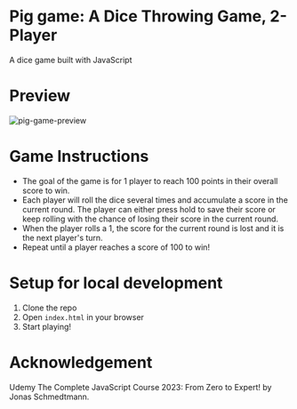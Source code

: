 # Pig game: A Dice Throwing Game, 2-Player

A dice game built with JavaScript

# Preview

![pig-game-preview]()

# Game Instructions

- The goal of the game is for 1 player to reach 100 points in their overall score to win.
- Each player will roll the dice several times and accumulate a score in the current round. The player can either press hold to save their score or keep rolling with the chance of losing their score in the current round.
- When the player rolls a 1, the score for the current round is lost and it is the next player's turn.
- Repeat until a player reaches a score of 100 to win!

# Setup for local development

1. Clone the repo
2. Open `index.html` in your browser
3. Start playing!

# Acknowledgement

Udemy The Complete JavaScript Course 2023: From Zero to Expert! by Jonas Schmedtmann.
